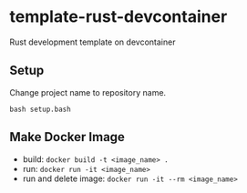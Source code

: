 
# template-rust-devcontainer

Rust development template on devcontainer

## Setup

Change project name to repository name.

`bash setup.bash`

## Make Docker Image

- build: `docker build -t <image_name> .`
- run: `docker run -it <image_name>`
- run and delete image: `docker run -it --rm <image_name>`

